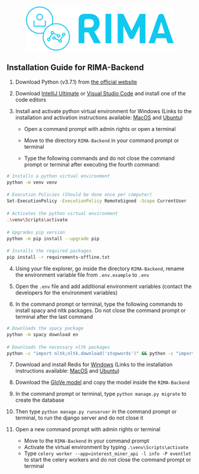 <p align="center">
<a href="https://rima.sc.inko.cloud/" target="_blank" rel="noopener noreferrer">
<img height="120px" src="../RIMA-Frontend/nodejs/public/images/rimaLogo.svg" alt="re-frame logo">
</a>
</p>

## Installation Guide for RIMA-Backend

1. Download Python (v3.7.1) from [the official website](https://www.python.org/downloads/release/python-371/)

2. Download [IntelliJ Ultimate](https://www.jetbrains.com/de-de/idea/download/#section=windows) or [Visual Studio Code](https://code.visualstudio.com/download) and install one of the code editors

3. Install and activate python virtual environment for Windows (Links to the installation and activation instructions available: [MacOS](https://programwithus.com/learn/python/pip-virtualenv-mac) and [Ubuntu](https://linuxize.com/post/how-to-create-python-virtual-environments-on-ubuntu-18-04/))

   - Open a command prompt with admin rights or open a terminal

   - Move to the directory `RIMA-Backend` in your command prompt or terminal

   - Type the following commands and do not close the command prompt or terminal after executing the fourth command:

```sh
# Installs a python virtual environment
python -m venv venv

# Execution Policies (Should be done once per computer)
Set-ExecutionPolicy -ExecutionPolicy RemoteSigned -Scope CurrentUser

# Activates the python virtual environment
.\venv\Scripts\activate

# Upgrades pip version
python -m pip install --upgrade pip

# Installs the required packages
pip install -r requirements-offline.txt
```

4. Using your file explorer, go inside the directory `RIMA-Backend`, rename the environment variable file from `.env.example` to `.env`

5. Open the `.env` file and add additional environment variables (contact the developers for the environment variables)

6. In the command prompt or terminal, type the following commands to install spacy and nltk packages. Do not close the command prompt or terminal after the last command

```sh
# Downloads the spacy package
python -m spacy download en

# Downloads the necessary nltk packages
python -c "import nltk;nltk.download('stopwords')" && python -c "import nltk;nltk.download('punkt')" && python -c "import nltk;nltk.download('sentiwordnet')"
```

7. Download and install Redis for [Windows](https://github.com/MicrosoftArchive/redis/releases/download/win-3.2.100/Redis-x64-3.2.100.msi) (Links to the installation instructions available: [MacOS](https://medium.com/@petehouston/install-and-config-redis-on-mac-os-x-via-homebrew-eb8df9a4f298) and [Ubuntu](https://www.digitalocean.com/community/tutorials/how-to-install-and-secure-redis-on-ubuntu-20-04-de))

8. Download the [GloVe model](https://drive.google.com/file/d/1FfQgEjR6q1NyFsD_-kOdBCHMXB2QmNxN/view?usp=sharing) and copy the model inside the `RIMA-Backend`

9. In the command prompt or terminal, type `python manage.py migrate` to create the database

10. Then type `python manage.py runserver` in the command prompt or terminal, to run the django server and do not close it

11. Open a new command prompt with admin rights or terminal

    - Move to the `RIMA-Backend` in your command prompt
    - Activate the virtual environment by typing `.\venv\Scripts\activate`
    - Type `celery worker --app=interest_miner_api -l info -P eventlet` to start the celery workers and do not close the command prompt or terminal
